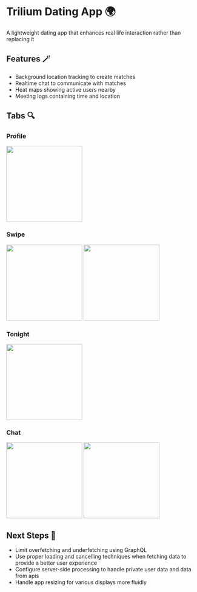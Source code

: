 # Trilium Dating App 🌍

A lightweight dating app that enhances real life interaction rather than replacing it

## Features 🪄

- Background location tracking to create matches
- Realtime chat to communicate with matches
- Heat maps showing active users nearby
- Meeting logs containing time and location

## Tabs 🔍

### Profile

<p float="left">
  <img src="C:\Users\jaken\Documents\Projects\Awkblock\screenshots\profile.png" width="200" />
</p>

### Swipe

<p float="left">
  <img src="https://github.com/JakeNizio/trilium/assets/15017284/1fa6be06-a207-4006-a443-82f882b16e68" width="200" />
  <img src="https://github.com/JakeNizio/trilium/assets/15017284/23ff0068-83fe-4e9b-a0c6-806f32a6dab1" width="200" /> 
</p>

### Tonight

<p float="left">
  <img src="https://github.com/JakeNizio/trilium/assets/15017284/2bb6d1a9-b5d5-4ab1-91e1-cdf41377a22b" width="200" />
</p>

### Chat

<p float="left">
  <img src="https://github.com/JakeNizio/trilium/assets/15017284/882038b8-2b6a-4a30-b6ef-6fb36b65a1da" width="200" />
  <img src="https://github.com/JakeNizio/trilium/assets/15017284/61b1c32b-a563-4ea1-91cc-76846005748c" width="200" /> 
</p>

## Next Steps 🔨

- Limit overfetching and underfetching using GraphQL
- Use proper loading and cancelling techniques when fetching data to provide a better user experience
- Configure server-side processing to handle private user data and data from apis
- Handle app resizing for various displays more fluidly



